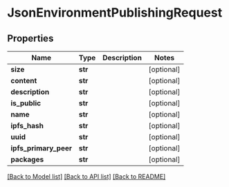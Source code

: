 # JsonEnvironmentPublishingRequest


## Properties
Name | Type | Description | Notes
------------ | ------------- | ------------- | -------------
**size** | **str** |  | [optional] 
**content** | **str** |  | [optional] 
**description** | **str** |  | [optional] 
**is_public** | **str** |  | [optional] 
**name** | **str** |  | [optional] 
**ipfs_hash** | **str** |  | [optional] 
**uuid** | **str** |  | [optional] 
**ipfs_primary_peer** | **str** |  | [optional] 
**packages** | **str** |  | [optional] 

[[Back to Model list]](../README.md#documentation-for-models) [[Back to API list]](../README.md#documentation-for-api-endpoints) [[Back to README]](../README.md)


